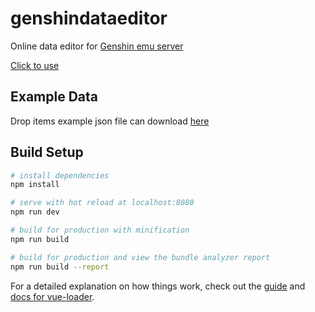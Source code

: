 # genshindataeditor

Online data editor for [Genshin emu server](https://github.com/Grasscutters/Grasscutter/)

[Click to use](https://maticsl.github.io/genshindataeditor/)

## Example Data

Drop items example json file can download [here](https://maticsl.github.io/genshindataeditor/Drop.json)

## Build Setup

``` bash
# install dependencies
npm install

# serve with hot reload at localhost:8080
npm run dev

# build for production with minification
npm run build

# build for production and view the bundle analyzer report
npm run build --report
```

For a detailed explanation on how things work, check out the [guide](http://vuejs-templates.github.io/webpack/) and [docs for vue-loader](http://vuejs.github.io/vue-loader).
